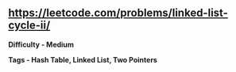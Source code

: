 ## https://leetcode.com/problems/linked-list-cycle-ii/

**Difficulty - Medium**

**Tags - Hash Table, Linked List, Two Pointers**
